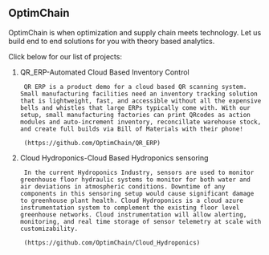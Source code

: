 ## OptimChain

OptimChain is when optimization and supply chain meets technology. Let us build end to end solutions for you with theory based analytics. 

Click below for our list of projects:

1. QR_ERP-Automated Cloud Based Inventory Control

        QR ERP is a product demo for a cloud based QR scanning system. Small manufacturing facilities need an inventory tracking solution that is lightweight, fast, and accessible without all the expensive bells and whistles that large ERPs typically come with. With our setup, small manufacturing factories can print QRcodes as action modules and auto-increment inventory, reconcillate warehouse stock, and create full builds via Bill of Materials with their phone!

        (https://github.com/OptimChain/QR_ERP)
        
2. Cloud Hydroponics-Cloud Based Hydroponics sensoring

        In the current Hydroponics Industry, sensors are used to monitor greenhouse floor hydraulic systems to monitor for both water and air deviations in atmospheric conditions. Downtime of any components in this sensoring setup would cause significant damage to greenhouse plant health. Cloud Hydroponics is a cloud azure instrumentation system to complement the existing floor level greenhouse networks. Cloud instrumentation will allow alerting, monitoring, and real time storage of sensor telemetry at scale with customizability.

        (https://github.com/OptimChain/Cloud_Hydroponics)

